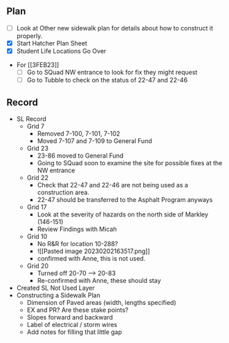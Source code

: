 ## Plan
- [ ] Look at Other new sidewalk plan for details about how to construct it properly.
- [x] Start Hatcher Plan Sheet
- [x] Student Life Locations Go Over
- For [[3FEB23]]
	- [ ] Go to SQuad NW entrance to look for fix they might request
	- [ ] Go to Tubble to check on the status of 22-47 and 22-46
## Record
- SL Record
	- Grid 7
		- Removed 7-100, 7-101, 7-102
		- Moved 7-107 and 7-109 to General Fund
	- Grid 23
		- 23-86 moved to General Fund
		- Going to SQuad soon to examine the site for possible fixes at the NW entrance
	- Grid 22
		- Check that 22-47 and 22-46 are not being used as a construction area.
		- 22-47 should be transferred to the Asphalt Program anyways
	- Grid 17
		- Look at the severity of hazards on the north side of Markley (146-151)
		- Review Findings with Micah
	- Grid 10
		- No R&R for location 10-288?
		- ![[Pasted image 20230202163517.png]]
		- confirmed with Anne, this is not used.
	- Grid 20
		- Turned off 20-70 --> 20-83
		- Re-confirmed with Anne, these should stay
- Created SL Not Used Layer
- Constructing a Sidewalk Plan
	- Dimension of Paved areas (width, lengths specified)
	- EX and PR? Are these stake points?
	- Slopes forward and backward
	- Label of electrical / storm wires
	- Add notes for filling that little gap